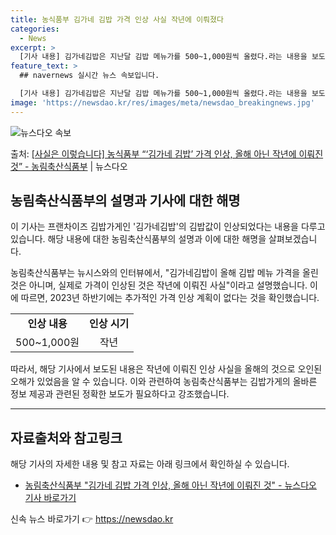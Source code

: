 ```yaml
---
title: 농식품부 김가네 김밥 가격 인상 사실 작년에 이뤄졌다
categories:
  - News
excerpt: >
  [기사 내용] 김가네김밥은 지난달 김밥 메뉴가를 500~1,000원씩 올렸다.라는 내용을 보도하였습니다. […
feature_text: >
  ## navernews 실시간 뉴스 속보입니다.

  [기사 내용] 김가네김밥은 지난달 김밥 메뉴가를 500~1,000원씩 올렸다.라는 내용을 보도하였습니다. […
image: 'https://newsdao.kr/res/images/meta/newsdao_breakingnews.jpg'
---
```


![뉴스다오 속보](https://newsdao.kr/res/images/meta/newsdao_breakingnews.jpg)

<p>출처: <a href="https://newsdao.kr/3701" rel="dofollow">[사실은 이렇습니다] 농식품부 “‘김가네 김밥’ 가격 인상, 올해 아닌 작년에 이뤄진 것” - 농림축산식품부</a> | 뉴스다오</p>

<h2 data-ke-size="size26">농림축산식품부의 설명과 기사에 대한 해명</h2>
이 기사는 프랜차이즈 김밥가게인 '김가네김밥'의 김밥값이 인상되었다는 내용을 다루고 있습니다. 해당 내용에 대한 농림축산식품부의 설명과 이에 대한 해명을 살펴보겠습니다.

<p data-ke-size="size16">농림축산식품부는 뉴시스와의 인터뷰에서, "김가네김밥이 올해 김밥 메뉴 가격을 올린 것은 아니며, 실제로 가격이 인상된 것은 작년에 이뤄진 사실"이라고 설명했습니다. 이에 따르면, 2023년 하반기에는 추가적인 가격 인상 계획이 없다는 것을 확인했습니다.</p>

<table>
  <tr>
    <td style="text-align: center; height: 17px;"><b>인상 내용</b></td>
    <td style="text-align: center; height: 17px;"><b>인상 시기</b></td>
  </tr>
  <tr>
    <td style="text-align: center; height: 17px;">500~1,000원</td>
    <td style="text-align: center; height: 17px;">작년</td>
  </tr>
</table>

<p data-ke-size="size16">따라서, 해당 기사에서 보도된 내용은 작년에 이뤄진 인상 사실을 올해의 것으로 오인된 오해가 있었음을 알 수 있습니다. 이와 관련하여 농림축산식품부는 김밥가게의 올바른 정보 제공과 관련된 정확한 보도가 필요하다고 강조했습니다.</p>

<hr>

<h2 data-ke-size="size26">자료출처와 참고링크</h2>
<p data-ke-size="size16">해당 기사의 자세한 내용 및 참고 자료는 아래 링크에서 확인하실 수 있습니다.</p>
<ul>
  <li><a href="https://newsdao.kr/3701">농림축산식품부 "김가네 김밥 가격 인상, 올해 아닌 작년에 이뤄진 것" - 뉴스다오 기사 바로가기</a></li>
</ul> 

신속 뉴스 바로가기 👉 <a href="https://newsdao.kr" rel="dofollow">https://newsdao.kr</a>


